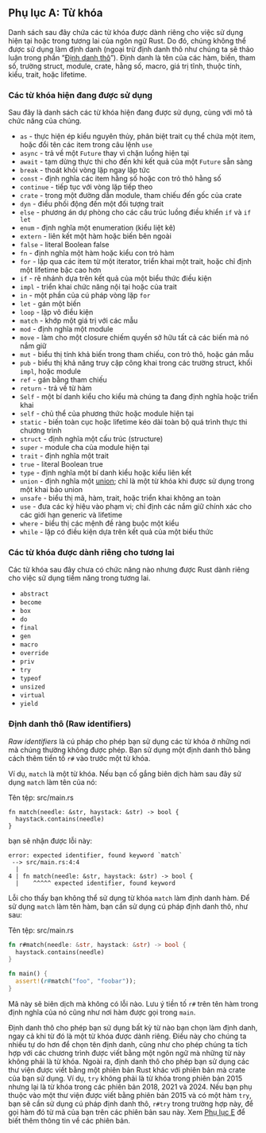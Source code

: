 ## Phụ lục A: Từ khóa

Danh sách sau đây chứa các từ khóa được dành riêng cho việc sử dụng hiện tại hoặc trong tương lai của ngôn ngữ Rust. Do đó, chúng không thể được sử dụng làm định danh (ngoại trừ định danh thô như chúng ta sẽ thảo luận trong phần “[Định danh thô][raw-identifiers]<!-- ignore -->”). Định danh là tên của các hàm, biến, tham số, trường struct, module, crate, hằng số, macro, giá trị tĩnh, thuộc tính, kiểu, trait, hoặc lifetime.

[raw-identifiers]: #raw-identifiers

### Các từ khóa hiện đang được sử dụng

Sau đây là danh sách các từ khóa hiện đang được sử dụng, cùng với mô tả chức năng của chúng.

- `as` - thực hiện ép kiểu nguyên thủy, phân biệt trait cụ thể chứa một item, hoặc đổi tên các item trong câu lệnh `use`
- `async` - trả về một `Future` thay vì chặn luồng hiện tại
- `await` - tạm dừng thực thi cho đến khi kết quả của một `Future` sẵn sàng
- `break` - thoát khỏi vòng lặp ngay lập tức
- `const` - định nghĩa các item hằng số hoặc con trỏ thô hằng số
- `continue` - tiếp tục với vòng lặp tiếp theo
- `crate` - trong một đường dẫn module, tham chiếu đến gốc của crate
- `dyn` - điều phối động đến một đối tượng trait
- `else` - phương án dự phòng cho các cấu trúc luồng điều khiển `if` và `if let`
- `enum` - định nghĩa một enumeration (kiểu liệt kê)
- `extern` - liên kết một hàm hoặc biến bên ngoài
- `false` - literal Boolean false
- `fn` - định nghĩa một hàm hoặc kiểu con trỏ hàm
- `for` - lặp qua các item từ một iterator, triển khai một trait, hoặc chỉ định một lifetime bậc cao hơn
- `if` - rẽ nhánh dựa trên kết quả của một biểu thức điều kiện
- `impl` - triển khai chức năng nội tại hoặc của trait
- `in` - một phần của cú pháp vòng lặp `for`
- `let` - gán một biến
- `loop` - lặp vô điều kiện
- `match` - khớp một giá trị với các mẫu
- `mod` - định nghĩa một module
- `move` - làm cho một closure chiếm quyền sở hữu tất cả các biến mà nó nắm giữ
- `mut` - biểu thị tính khả biến trong tham chiếu, con trỏ thô, hoặc gán mẫu
- `pub` - biểu thị khả năng truy cập công khai trong các trường struct, khối `impl`, hoặc module
- `ref` - gán bằng tham chiếu
- `return` - trả về từ hàm
- `Self` - một bí danh kiểu cho kiểu mà chúng ta đang định nghĩa hoặc triển khai
- `self` - chủ thể của phương thức hoặc module hiện tại
- `static` - biến toàn cục hoặc lifetime kéo dài toàn bộ quá trình thực thi chương trình
- `struct` - định nghĩa một cấu trúc (structure)
- `super` - module cha của module hiện tại
- `trait` - định nghĩa một trait
- `true` - literal Boolean true
- `type` - định nghĩa một bí danh kiểu hoặc kiểu liên kết
- `union` - định nghĩa một [union][union]<!-- ignore -->; chỉ là một từ khóa khi được sử dụng trong một khai báo union
- `unsafe` - biểu thị mã, hàm, trait, hoặc triển khai không an toàn
- `use` - đưa các ký hiệu vào phạm vi; chỉ định các nắm giữ chính xác cho các giới hạn generic và lifetime
- `where` - biểu thị các mệnh đề ràng buộc một kiểu
- `while` - lặp có điều kiện dựa trên kết quả của một biểu thức

[union]: ../reference/items/unions.html

### Các từ khóa được dành riêng cho tương lai

Các từ khóa sau đây chưa có chức năng nào nhưng được Rust dành riêng cho việc sử dụng tiềm năng trong tương lai.

- `abstract`
- `become`
- `box`
- `do`
- `final`
- `gen`
- `macro`
- `override`
- `priv`
- `try`
- `typeof`
- `unsized`
- `virtual`
- `yield`

### Định danh thô (Raw identifiers)

_Raw identifiers_ là cú pháp cho phép bạn sử dụng các từ khóa ở những nơi mà chúng thường không được phép. Bạn sử dụng một định danh thô bằng cách thêm tiền tố `r#` vào trước một từ khóa.

Ví dụ, `match` là một từ khóa. Nếu bạn cố gắng biên dịch hàm sau đây sử dụng `match` làm tên của nó:

<span class="filename">Tên tệp: src/main.rs</span>

```rust,ignore,does_not_compile
fn match(needle: &str, haystack: &str) -> bool {
  haystack.contains(needle)
}
```

bạn sẽ nhận được lỗi này:

```text
error: expected identifier, found keyword `match`
 --> src/main.rs:4:4
  |
4 | fn match(needle: &str, haystack: &str) -> bool {
  |    ^^^^^ expected identifier, found keyword
```

Lỗi cho thấy bạn không thể sử dụng từ khóa `match` làm định danh hàm. Để sử dụng `match` làm tên hàm, bạn cần sử dụng cú pháp định danh thô, như sau:

<span class="filename">Tên tệp: src/main.rs</span>

```rust
fn r#match(needle: &str, haystack: &str) -> bool {
  haystack.contains(needle)
}

fn main() {
  assert!(r#match("foo", "foobar"));
}
```

Mã này sẽ biên dịch mà không có lỗi nào. Lưu ý tiền tố `r#` trên tên hàm trong định nghĩa của nó cũng như nơi hàm được gọi trong `main`.

Định danh thô cho phép bạn sử dụng bất kỳ từ nào bạn chọn làm định danh, ngay cả khi từ đó là một từ khóa được dành riêng. Điều này cho chúng ta nhiều tự do hơn để chọn tên định danh, cũng như cho phép chúng ta tích hợp với các chương trình được viết bằng một ngôn ngữ mà những từ này không phải là từ khóa. Ngoài ra, định danh thô cho phép bạn sử dụng các thư viện được viết bằng một phiên bản Rust khác với phiên bản mà crate của bạn sử dụng. Ví dụ, `try` không phải là từ khóa trong phiên bản 2015 nhưng lại là từ khóa trong các phiên bản 2018, 2021 và 2024. Nếu bạn phụ thuộc vào một thư viện được viết bằng phiên bản 2015 và có một hàm `try`, bạn sẽ cần sử dụng cú pháp định danh thô, `r#try` trong trường hợp này, để gọi hàm đó từ mã của bạn trên các phiên bản sau này. Xem [Phụ lục E][appendix-e]<!-- ignore --> để biết thêm thông tin về các phiên bản.

[appendix-e]: appendix-05-editions.html
